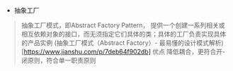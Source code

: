 * 抽象工厂
> 抽象工厂模式，即Abstract Factory Pattern，
提供一个创建一系列相关或相互依赖对象的接口，而无须指定它们具体的类；具体的工厂负责实现具体的产品实例
> (抽象工厂模式（Abstract Factory）- 最易懂的设计模式解析)[https://www.jianshu.com/p/7deb64f902db]
> 优点 降低耦合，更符合开-闭原则，符合单一职责原则